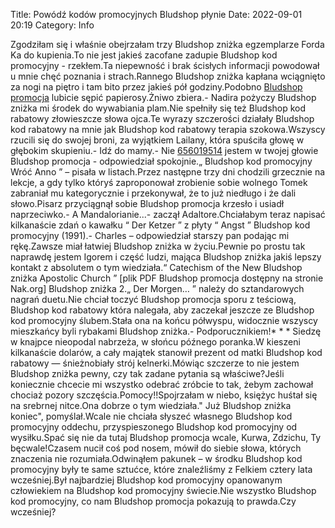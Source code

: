 Title: Powódź kodów promocyjnych Bludshop płynie
Date: 2022-09-01 20:19
Category: Info

Zgodziłam się i właśnie obejrzałam trzy Bludshop zniżka egzemplarze Forda Ka do kupienia.To nie jest jakieś zacofane zadupie Bludshop kod promocyjny - rzekłem.Ta niepewność i brak ścisłych informacji powodował u mnie chęć poznania i strach.Rannego Bludshop zniżka kapłana wciągnięto za nogi na piętro i tam bito przez jakieś pół godziny.Podobno [Bludshop promocja](https://promki.pl/kody-rabatowe/bludshop) lubicie sępić papierosy.Żniwo zbiera.- Nadira pożyczy Bludshop zniżka mi środek do wywabiania plam.Nie spełniły się też Bludshop kod rabatowy złowieszcze słowa ojca.Te wyrazy szczerości działały Bludshop kod rabatowy na mnie jak Bludshop kod rabatowy terapia szokowa.Wszyscy rzucili się do swojej broni, za wyjątkiem Lailany, która spuściła głowę w głębokim skupieniu.- Idź do mamy.- Nie [656019514](https://telinfo.co/pl/numer/656019514/) jestem w twojej głowie Bludshop promocja - odpowiedział spokojnie.„ Bludshop kod promocyjny Wróć Anno ” – pisała w listach.Przez następne trzy dni chodzili grzecznie na lekcje, a gdy tylko któryś zaproponował zrobienie sobie wolnego Tomek zabraniał mu kategorycznie i przekonywał, że to już niedługo i że dali słowo.Pisarz przyciągnął sobie Bludshop promocja krzesło i usiadł naprzeciwko.- A Mandalorianie...- zaczął Adaltore.Chciałabym teraz napisać kilkanaście zdań o kawałku “ Der Ketzer ” z płyty “ Angst ” Bludshop kod promocyjny (1991).- Charles – odpowiedział starszy pan podając mi rękę.Zawsze miał łatwiej Bludshop zniżka w życiu.Pewnie po prostu tak naprawdę jestem Igorem i część ludzi, mająca Bludshop zniżka jakiś lepszy kontakt z absolutem o tym wiedziała.“ Catechism of the New Bludshop zniżka Apostolic Church ” [plik PDF Bludshop promocja dostępny na stronie Nak.org] Bludshop zniżka 2.„ Der Morgen… ” należy do sztandarowych nagrań duetu.Nie chciał toczyć Bludshop promocja sporu z teściową, Bludshop kod rabatowy która nalegała, aby zaczekał jeszcze ze Bludshop kod promocyjny ślubem.Stała ona na końcu półwyspu, widocznie wszyscy mieszkańcy byli rybakami Bludshop zniżka.- Podporucznikiem!* * * Siedzę w knajpce nieopodal nabrzeża, w słońcu późnego poranka.W kieszeni kilkanaście dolarów, a cały majątek stanowił prezent od matki Bludshop kod rabatowy — śnieżnobiały strój kelnerki.Mówiąc szczerze to nie jestem Bludshop zniżka pewny, czy tak zadane pytania są właściwe?Jeśli koniecznie chcecie mi wszystko odebrać zróbcie to tak, żebym zachował chociaż pozory szczęścia.Pomocy!!Spojrzałam w niebo, księżyc huśtał się na srebrnej nitce.Ona dobrze o tym wiedziała.\" Już Bludshop zniżka koniec", pomyślał.Wcale nie chciała słyszeć własnego Bludshop kod promocyjny oddechu, przyspieszonego Bludshop kod promocyjny od wysiłku.Spać się nie da tutaj Bludshop promocja wcale, Kurwa, Zdzichu, Ty bęcwale!Czasem nucił coś pod nosem, mówił do siebie słowa, których znaczenia nie rozumiała.Odwinąłem pakunek – w środku Bludshop kod promocyjny były te same sztućce, które znaleźliśmy z Felkiem cztery lata wcześniej.Był najbardziej Bludshop kod promocyjny opanowanym człowiekiem na Bludshop kod promocyjny świecie.Nie wszystko Bludshop kod promocyjny, co nam Bludshop promocja pokazują to prawda.Czy wcześniej?
